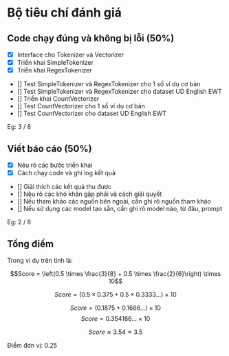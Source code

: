 # Bộ tiêu chí đánh giá

## Code chạy đúng và không bị lỗi (50%)

- [x] Interface cho Tokenizer và Vectorizer
- [x] Triển khai SimpleTokenizer
- [x] Triển khai RegexTokenizer
- [] Test SimpleTokenizer và RegexTokenizer cho 1 số ví dụ cơ bản
- [] Test SimpleTokenizer và RegexTokenizer cho dataset UD English EWT
- [] Triển khai CountVectorizer
- [] Test CountVectorizer cho 1 số ví dụ cơ bản
- [] Test CountVectorizer cho dataset UD English EWT

Eg: 3 / 8

## Viết báo cáo (50%)

- [x] Nêu rõ các bước triển khai
- [x] Cách chạy code và ghi log kết quả
- [] Giải thích các kết quả thu được
- [] Nêu rõ các khó khăn gặp phải và cách giải quyết
- [] Nếu tham khảo các nguồn bên ngoài, cần ghi rõ nguồn tham khảo
- [] Nếu sử dụng các model tạo sẵn, cần ghi rõ model nào, từ đâu, prompt

Eg: 2 / 6

## Tổng điểm

Trong ví dụ trên tính là:

$$Score = \left(0.5 \times \frac{3}{8} + 0.5 \times \frac{2}{6}\right) \times 10$$

$$Score = \left(0.5 \times 0.375 + 0.5 \times 0.3333...\right) \times 10$$

$$Score = \left(0.1875 + 0.1666...\right) \times 10$$$$Score = 0.354166... \times 10$$

$$Score \approx 3.54 \approx 3.5$$

Điểm đơn vị: 0.25
